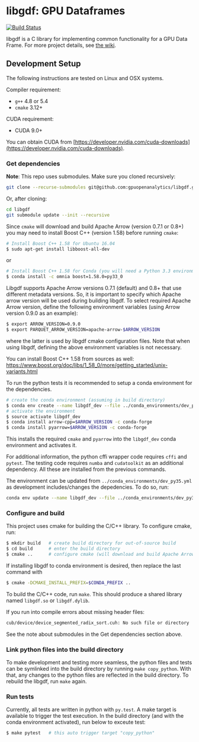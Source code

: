 # libgdf: GPU Dataframes

[![Build Status](http://18.191.94.64/buildStatus/icon?job=libgdf-master)](http://18.191.94.64/job/libgdf-master/)

libgdf is a C library for implementing common functionality for a GPU Data Frame.  For more project details, see [the wiki](https://github.com/gpuopenanalytics/libgdf/wiki/Home).

## Development Setup

The following instructions are tested on Linux and OSX systems.

Compiler requirement:

* `g++` 4.8 or 5.4
* `cmake` 3.12+

CUDA requirement:

* CUDA 9.0+

You can obtain CUDA from [https://developer.nvidia.com/cuda-downloads](https://developer.nvidia.com/cuda-downloads).

### Get dependencies

**Note**: This repo uses submodules. Make sure you cloned recursively:

```bash
git clone --recurse-submodules git@github.com:gpuopenanalytics/libgdf.git
```

Or, after cloning:

```bash
cd libgdf
git submodule update --init --recursive
```

Since `cmake` will download and build Apache Arrow (version 0.7.1 or
0.8+) you may need to install Boost C++ (version 1.58) before running
`cmake`:

```bash
# Install Boost C++ 1.58 for Ubuntu 16.04
$ sudo apt-get install libboost-all-dev
```

or

```bash
# Install Boost C++ 1.58 for Conda (you will need a Python 3.3 environment)
$ conda install -c omnia boost=1.58.0=py33_0
```

Libgdf supports Apache Arrow versions 0.7.1 (default) and 0.8+ that
use different metadata versions. So, it is important to specify which
Apache arrow version will be used during building libgdf.  To select
required Apache Arrow version, define the following environment
variables (using Arrow version 0.9.0 as an example):
```bash
$ export ARROW_VERSION=0.9.0
$ export PARQUET_ARROW_VERSION=apache-arrow-$ARROW_VERSION
```
where the latter is used by libgdf cmake configuration files. Note
that when using libgdf, defining the above environment variables is
not necessary.

You can install Boost C++ 1.58 from sources as well: https://www.boost.org/doc/libs/1_58_0/more/getting_started/unix-variants.html

To run the python tests it is recommended to setup a conda environment for 
the dependencies.

```bash
# create the conda environment (assuming in build directory)
$ conda env create --name libgdf_dev --file ../conda_environments/dev_py35.yml
# activate the environment
$ source activate libgdf_dev
$ conda install arrow-cpp=$ARROW_VERSION -c conda-forge
$ conda install pyarrow=$ARROW_VERSION -c conda-forge
```

This installs the required `cmake` and `pyarrow` into the `libgdf_dev` conda
environment and activates it.

For additional information, the python cffi wrapper code requires `cffi` and
`pytest`.  The testing code requires `numba` and `cudatoolkit` as an
additional dependency.  All these are installed from the previous commands.

The environment can be updated from `../conda_environments/dev_py35.yml` as
development includes/changes the depedencies.  To do so, run:

```bash
conda env update --name libgdf_dev --file ../conda_environments/dev_py35.yml
```

### Configure and build

This project uses cmake for building the C/C++ library. To configure cmake,
run:

```bash
$ mkdir build   # create build directory for out-of-source build
$ cd build      # enter the build directory
$ cmake ..      # configure cmake (will download and build Apache Arrow and Google Test)
```

If installing libgdf to conda environment is desired, then replace the last command with
```bash
$ cmake -DCMAKE_INSTALL_PREFIX=$CONDA_PREFIX ..
```

To build the C/C++ code, run `make`.  This should produce a shared library
named `libgdf.so` or `libgdf.dylib`.

If you run into compile errors about missing header files:

```bash
cub/device/device_segmented_radix_sort.cuh: No such file or directory
```

See the note about submodules in the Get dependencies section above.

### Link python files into the build directory

To make development and testing more seamless, the python files and tests
can be symlinked into the build directory by running `make copy_python`.
With that, any changes to the python files are reflected in the build
directory.  To rebuild the libgdf, run `make` again.

### Run tests

Currently, all tests are written in python with `py.test`.  A make target is
available to trigger the test execution.  In the build directory (and with the
conda environment activated), run below to exceute test:

```bash
$ make pytest   # this auto trigger target "copy_python"
```
